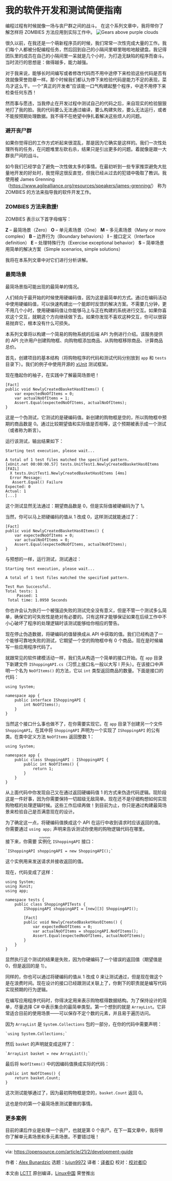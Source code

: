[#]: collector: (lujun9972)
[#]: translator: (toknow-gh)
[#]: reviewer: ( )
[#]: publisher: ( )
[#]: url: ( )
[#]: subject: (My handy guide to software development and testing)
[#]: via: (https://opensource.com/article/21/2/development-guide)
[#]: author: (Alex Bunardzic https://opensource.com/users/alex-bunardzic)

我的软件开发和测试简便指南
======
编程过程有时候就像一场与丧尸群之间的战斗。
在这个系列文章中，我将带你了解怎样将 ZOMBIES 方法应用到实际工作中。
![Gears above purple clouds][1]

很久以前，在我还是一个萌新程序员的时候，我们常常一次性完成大量的工作。我们每个人都被分配编程任务，然后回到自己的小隔间里噼里啪啦地敲键盘。我记得团队里的成员在自己的小隔间里一呆就是几个小时，为打造无缺陷的程序而奋斗。当时流行的思想是：做得越多，能力越强。

对于我来说，能够长时间编写或者修改代码而不用中途停下来检验这些代码是否有效就像荣誉勋章一样。那个时候我们都认为停下来检验代码是能力不足的表现，菜鸟才这么干。一个“真正的开发者”应该能一口气构建起整个程序，中途不用停下来检查任何东西！

然而事与愿违，当我停止在开发过程中测试自己的代码之后，来自现实的检验狠狠地打了我的脸。我的代码要么无法通过编译，要么构建失败，要么无法运行，或者不能按预期处理数据。我不得不在绝望中挣扎着解决这些烦人的问题。

### 避开丧尸群

如果你觉得旧的工作方式听起来很混乱，那是因为它确实是这样的。我们一次性处理所有的任务，在问题堆里左砍右杀，结果只是引出更多的问题。着就像是跟一大群丧尸间的战斗。

如今我们已经学会了避免一次性做太多的事情。在最初听到一些专家推崇避免大批量地开发的好处时，我觉得这很反直觉，但我已经从过去的犯错中吸取了教训。我使用被 James Grenning （<https://www.agilealliance.org/resources/speakers/james-grenning/>） 称为 ZOMBIES 的方法来指导我的软件开发工作。

### ZOMBIES 方法来救援!

ZOMBIES 表示以下首字母缩写：

**Z** – 最简场景（Zero）
**O** – 单元素场景（One）
**M** – 多元素场景（Many or more complex）
**B** – 边界行为（Boundary behaviors）
**I** – 接口定义（Interface definition）
**E** – 处理特殊行为（Exercise exceptional behavior）
**S** – 简单场景用简单的解决方案（Simple scenarios, simple solutions）


我将在本系列文章中对它们进行分析讲解。

### 最简场景

最简场景指可能出现的最简单的情况。

人们倾向于最开始的时候使用硬编码值，因为这是最简单的方式。通过在编码活动中使用硬编码值，可以快速构建出一个能即时反馈的解决方案。不需要几分钟，更不用几个小时，使用硬编码值让你能够马上与正在构建的系统进行交互。如果你喜欢这个交互，就朝这个方向继续做下去。如果你发现不喜欢这种交互，你可以很容易抛弃它，根本没有什么可损失。

本系列文章将以构建一个简易的购物系统的后端 API 为例进行介绍。该服务提供的 API 允许用户创建购物框、向购物框添加商品、从购物框移除商品、计算商品总价。

首先，创建项目的基本结构（将购物程序的代码和测试代码分别放到 `app` 和 `tests` 目录下）。我们的例子中使用开源的 [xUnit][2] 测试框架。

现在撸起你的袖子，在实践中了解最简场景吧！


```
[Fact]
public void NewlyCreatedBasketHas0Items() {    
    var expectedNoOfItems = 0;
    var actualNoOfItems = 1;
    Assert.Equal(expectedNoOfItems, actualNoOfItems);
}
```

这是一个伪测试，它测试的是硬编码值。新创建的购物框是空的，所以购物框中预期的商品数是 0。通过比较期望值和实际值是否相等，这个预期被表示成一个测试（或者称为断言）。

运行该测试，输出结果如下：


```
Starting test execution, please wait...

A total of 1 test files matched the specified pattern.
[xUnit.net 00:00:00.57] tests.UnitTest1.NewlyCreatedBasketHas0Items [FAIL]
  X tests.UnitTest1.NewlyCreatedBasketHas0Items [4ms]
  Error Message:
   Assert.Equal() Failure
Expected: 0
Actual: 1
[...]
```

这个测试显然无法通过：期望商品数是 0，但是实际值被硬编码为了 1。

当然，你可以马上把硬编码的值从 1 改成 0，这样测试就能通过了：


```
[Fact]
public void NewlyCreatedBasketHas0Items() {
    var expectedNoOfItems = 0;
    var actualNoOfItems = 0;
    Assert.Equal(expectedNoOfItems, actualNoOfItems);
}
```

与预想的一样，运行测试，测试通过：



```
Starting test execution, please wait...

A total of 1 test files matched the specified pattern.

Test Run Successful.
Total tests: 1
     Passed: 1
 Total time: 1.0950 Seconds
```

你也许会认为执行一个被强迫失败的测试完全没有意义，但是不管一个测试多么简单，确保它的可失败性是绝对有必要的。只有这样才能够保证如果在后续工作中不小心破坏了程序的处理逻辑时该测试能够给你相应的警告。

现在停止伪造数据，将硬编码的值替换成从 API 中获取的值。我们已经构造了一个能够可靠地失败的测试，它期望一个空的购物框中有 0 个商品，现在是时候编写一些应用程序代码了。

就跟常见的软件建模活动一样，我们先从构造一个简单的接口开始。在 `app` 目录下新建文件 `IShoppingAPI.cs`（习惯上接口名一般以大写 I 开头）。在该接口中声明一个名为 `NoOfItems()` 的方法，它以 `int` 类型返回商品的数量。下面是接口的代码：


```
using System;

namespace app {    
    public interface IShoppingAPI {
        int NoOfItems();
    }
}
```

当然这个接口什么事也做不了，在你需要实现它。在 `app` 目录下创建另一个文件 `ShoppingAPI`。在其中将 `ShoppingAPI` 声明为一个实现了 `IShoppingAPI` 的公有类。在类中定义方法 `NoOfItems` 返回整数 1：


```
using System;

namespace app {
    public class ShoppingAPI : IShoppingAPI {
        public int NoOfItems() {
            return 1;
        }
    }
}
```

从上面代码中你发现自己又在通过返回硬编码值 1 的方式来伪造代码逻辑。现阶段这是一件好事，因为你需要保持一切超级无敌简单。现在还不是仔细构想如何实现购物框的处理逻辑时候。这些工作后续再做！到目前为止，你只是通过构建最简场景来检验自己是否满意现在的设计。

为了确定这一点，将硬编码值换成这个 API 在运行中收到请求时应该返回的值。你需要通过 `using app;` 声明来告诉测试你使用的购物逻辑代码在哪里。

接下来，你需要 <ruby>实例化 <rt>instantiate</rt></ruby> `IShoppingAPI` 接口：


```
`IShoppingAPI shoppingAPI = new ShoppingAPI();`
```

这个实例用来发送请求并接收返回的值。

现在，代码变成了这样：


```
using System;
using Xunit;
using app;

namespace tests {
    public class ShoppingAPITests {
        IShoppingAPI shoppingAPI = [new][3] ShoppingAPI();
 
        [Fact]        
        public void NewlyCreatedBasketHas0Items() {
            var expectedNoOfItems = 0;
            var actualNoOfItems = shoppingAPI.NoOfItems();
            Assert.Equal(expectedNoOfItems, actualNoOfItems);
        }
    }
}
```

显然执行这个测试的结果是失败，因为你硬编码了一个错误的返回值（期望值是 0，但是返回的是 1）。

同样的，你也可以通过将硬编码的值从 1 改成 0 来让测试通过，但是现在做这个是在浪费时间。现在设计的接口已经跟测试关联上了，你剩下的职责就是编写代码实现预期的行为逻辑。

在编写应用程序代码时，你得决定用来表示购物框得数据结构。为了保持设计的简单，尽量选择 C# 中表示集合的最简单类型。第一个想到的就是 `ArrayList`。它非常适合目前的使用场景——可以保存不定个数的元素，并且易于遍历访问。

因为 `ArrayList` 是 `System.Collections` 包的一部分，在你的代码中需要声明：


```
`using System.Collections;`
```

然后 `basket` 的声明就变成这样了：


```
`ArrayList basket = new ArrayList();`
```

最后将 `NoOfItems()` 中的因编码值换成实际的代码：


```
public int NoOfItems() {
    return basket.Count;
}
```

这次测试能够通过了，因为最初购物框是空的，`basket.Count` 返回 0。

这也是你的第一个最简场景测试要做的事情。

### 更多案例
目前的课后作业是处理一个丧尸，也就是第 0 个丧尸。在下一篇文章中，我将带你了解单元素场景和多元素场景。不要错过哦！

--------------------------------------------------------------------------------

via: https://opensource.com/article/21/2/development-guide

作者：[Alex Bunardzic][a]
选题：[lujun9972][b]
译者：[译者ID](https://github.com/toknow-gh)
校对：[校对者ID](https://github.com/校对者ID)

本文由 [LCTT](https://github.com/LCTT/TranslateProject) 原创编译，[Linux中国](https://linux.cn/) 荣誉推出

[a]: https://opensource.com/users/alex-bunardzic
[b]: https://github.com/lujun9972
[1]: https://opensource.com/sites/default/files/styles/image-full-size/public/lead-images/chaos_engineer_monster_scary_devops_gear_kubernetes.png?itok=GPYLvfVh (Gears above purple clouds)
[2]: https://xunit.net/
[3]: http://www.google.com/search?q=new+msdn.microsoft.com
